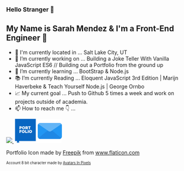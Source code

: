 ### Hello Stranger 👋
## My Name is Sarah Mendez & I'm a Front-End Engineer 💫

- 📍 I'm currently located in ... Salt Lake City, UT
- 🔭 I’m currently working on ... Building a Joke Teller With Vanilla JavaScript ES6 // Building out a Portfolio from the ground up
- 🌱 I’m currently learning ... BootStrap & Node.js
- 📚 I’m currently Reading ... Eloquent JavaScript 3rd Edition | Marijn Haverbeke & Teach Yourself Node.js | George Ornbo
- 📈 My current goal ... Push to Github 5 times a week and work on projects outside of academia.
- 📫 How to reach me 👇 ...
<style></style>
<a href="https://www.linkedin.com/in/srhmendez/" target="_blank"><img src="https://content.linkedin.com/content/dam/me/business/en-us/amp/brand-site/v2/bg/LI-Bug.svg.original.svg"> </a><a href="https://www.sarahmendez.com" target="_blank" ><img height=65px width=65px src="./Portfolio.svg"></a></a><a href="mailto:srhmendez@gmail.com" target="_blank" ><img class="emailIcon" height=65px width=65px src="./email.png"></a>







<sub><sup><div id="credit"><p>Portfolio Icon made by <a href="https://www.flaticon.com/authors/freepik" title="Freepik">Freepik</a> from <a href="https://www.flaticon.com/" title="Flaticon"/>www.flaticon.com</p></a></div></sup></sub>
<sub><sup><div id="credit"><p>Account 8 bit character made by <a href="http://www.avatarsinpixels.com/minipix/clothing/Body" title="Avatars In Pixels">Avatars In Pixels</a>
